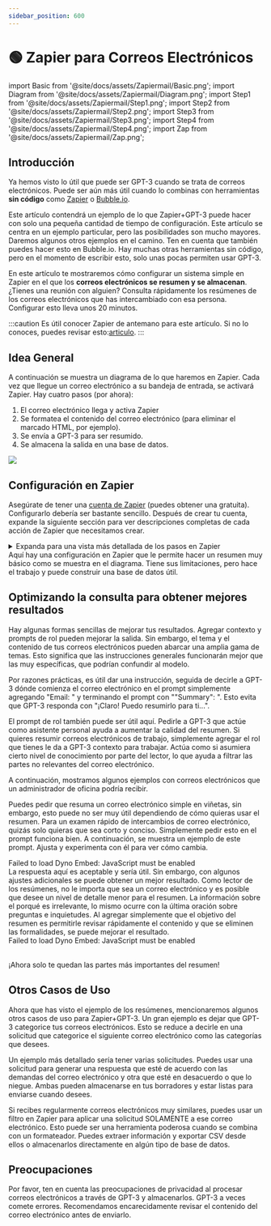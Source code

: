 ```yaml
---
sidebar_position: 600
---
```


# 🟢 Zapier para Correos Electrónicos

import Basic from '@site/docs/assets/Zapiermail/Basic.png';
import Diagram from '@site/docs/assets/Zapiermail/Diagram.png';
import Step1 from '@site/docs/assets/Zapiermail/Step1.png';
import Step2 from '@site/docs/assets/Zapiermail/Step2.png';
import Step3 from '@site/docs/assets/Zapiermail/Step3.png';
import Step4 from '@site/docs/assets/Zapiermail/Step4.png';
import Zap from '@site/docs/assets/Zapiermail/Zap.png';

## Introducción

Ya hemos visto lo útil que puede ser GPT-3 cuando se trata de correos electrónicos. Puede ser aún más útil cuando lo combinas con herramientas **sin código** como [Zapier](https://zapier.com) o [Bubble.io](https://bubble.io).

Este artículo contendrá un ejemplo de lo que Zapier+GPT-3 puede hacer con solo una pequeña cantidad de tiempo de configuración. Este artículo se centra en un ejemplo particular, pero las posibilidades son mucho mayores. Daremos algunos otros ejemplos en el camino. Ten en cuenta que también puedes hacer esto en Bubble.io. Hay muchas otras herramientas sin código, pero en el momento de escribir esto, solo unas pocas permiten usar GPT-3.

En este artículo te mostraremos cómo configurar un sistema simple en Zapier en el que los **correos electrónicos se resumen y se almacenan**. ¿Tienes una reunión con alguien? Consulta rápidamente los resúmenes de los correos electrónicos que has intercambiado con esa persona. Configurar esto lleva unos 20 minutos.

:::caution
Es útil conocer Zapier de antemano para este artículo. Si no lo conoces, puedes revisar esto:[articulo](https://zapier.com/learn/).
:::

## Idea General

A continuación se muestra un diagrama de lo que haremos en Zapier. Cada vez que llegue un correo electrónico a su bandeja de entrada, se activará Zapier. Hay cuatro pasos (por ahora):

1.  El correo electrónico llega y activa Zapier
1.  Se formatea el contenido del correo electrónico (para eliminar el marcado HTML, por ejemplo).
1.  Se envía a GPT-3 para ser resumido.
1.  Se almacena la salida en una base de datos.

<div style={{textAlign: 'left'}}>
  <img src={Diagram} style={{width: "500px"}} />
</div>

## Configuración en Zapier

Asegúrate de tener una [cuenta de Zapier](https://zapier.com/sign-up) (puedes obtener una gratuita). Configurarlo debería ser bastante sencillo. Después de crear tu cuenta, expande la siguiente sección para ver descripciones completas de cada acción de Zapier que necesitamos crear.

<details>
  <summary>Expanda para una vista más detallada de los pasos en Zapier</summary>
  <div>
  Así es como finalmente se verá el diagrama de acción de Zapier.
    <div><div style={{textAlign: 'left'}}>
  <img src={Zap} style={{width: "500px"}} />
</div></div>
    <br/>
    <details>
      <summary>
      Paso 1: Disparador de Gmail en nuevos correos electrónicos entrantes (se utiliza Gmail aquí)
      </summary>
      <div>
        <div style={{textAlign: 'left'}}>
    <img src={Step1} style={{width: "500px"}} />
        </div>
      </div>
    </details>
    <details>
      <summary>
       Paso 2: Formatter para el contenido del correo electrónico
      </summary>
      <div>
        <div style={{textAlign: 'left'}}>
  <img src={Step2} style={{width: "500px"}} />
</div>
      </div>
    </details>
    <details>
      <summary>
        Paso 3: Solicitando el contenido del correo electrónico
        <br/>
      </summary>
      <div>
        <div style={{textAlign: 'left'}}>
  <img src={Step3} style={{width: "500px"}} />
</div>
      </div>
    </details>
    <details>
      <summary>
        Paso 4: Agregarlo a una base de datos
      </summary>
      <div>
        <div style={{textAlign: 'left'}}>
  <img src={Step4} style={{width: "500px"}} />
</div>
      </div>
    </details>
  </div>
</details>
Aquí hay una configuración en Zapier que le permite hacer un resumen muy básico como se muestra en el diagrama. Tiene sus limitaciones, pero hace el trabajo y puede construir una base de datos útil.

## Optimizando la consulta para obtener mejores resultados

Hay algunas formas sencillas de mejorar tus resultados. Agregar contexto y prompts de rol pueden mejorar la salida. Sin embargo, el tema y el contenido de tus correos electrónicos pueden abarcar una amplia gama de temas. Esto significa que las instrucciones generales funcionarán mejor que las muy específicas, que podrían confundir al modelo.

Por razones prácticas, es útil dar una instrucción, seguida de decirle a GPT-3 dónde comienza el correo electrónico en el prompt simplemente agregando "Email: " y terminando el prompt con ""Summary": ". Esto evita que GPT-3 responda con "¡Claro! Puedo resumirlo para ti...".

El prompt de rol también puede ser útil aquí. Pedirle a GPT-3 que actúe como asistente personal ayuda a aumentar la calidad del resumen. Si quieres resumir correos electrónicos de trabajo, simplemente agregar el rol que tienes le da a GPT-3 contexto para trabajar. Actúa como si asumiera cierto nivel de conocimiento por parte del lector, lo que ayuda a filtrar las partes no relevantes del correo electrónico.

A continuación, mostramos algunos ejemplos con correos electrónicos que un administrador de oficina podría recibir.

Puedes pedir que resuma un correo electrónico simple en viñetas, sin embargo, esto puede no ser muy útil dependiendo de cómo quieras usar el resumen. Para un examen rápido de intercambios de correo electrónico, quizás solo quieras que sea corto y conciso. Simplemente pedir esto en el prompt funciona bien. A continuación, se muestra un ejemplo de este prompt. Ajusta y experimenta con él para ver cómo cambia.

<div trydyno-embed="" openai-model="text-davinci-003" initial-prompt="Actúe como mi asistente personal. Soy un administrador de oficina. Resuma el siguiente correo electrónico de la manera más concisa posible, ignorando el encabezado y pie de página y cualquier correo electrónico anterior.. \n\nCorreo Electrónico: Solicitud de suministros de oficina adicionales Estimado Administrador de Oficina, Espero que este correo electrónico le encuentre bien. Me dirijo a usted para solicitar suministros de oficina adicionales para nuestro equipo. Como sabe, últimamente hemos estado experimentando un alto volumen de trabajo y hemos estado utilizando nuestros suministros a un ritmo más rápido de lo habitual. Agradeceríamos mucho si pudiera proporcionarnos los siguientes elementos: Papel de impresora Cartuchos de tinta para la impresora HP en la sala de conferencias Notas adhesivas Clips de carpeta Marcadores Por favor, háganos saber si hay alguna pregunta o inquietud, y cuándo podemos esperar la entrega de los suministros. Gracias por su ayuda. \n\nAtentamente, Tu Nombre:\n" initial-response="Solicitud de suministros de oficina adicionales debido a alta carga de trabajo. Lista de elementos solicitados: papel de impresora, cartuchos de tinta para la impresora HP en la sala de conferencias, notas adhesivas, clips de carpeta y marcadores. Se solicita información sobre la entrega y si hay alguna pregunta o inquietud." max-tokens="256" box-rows="15" model-temp="0.0" top-p="0">
    <noscript>Failed to load Dyno Embed: JavaScript must be enabled</noscript>
</div>
La respuesta aquí es aceptable y sería útil. Sin embargo, con algunos ajustes adicionales se puede obtener un mejor resultado. Como lector de los resúmenes, no le importa que sea un correo electrónico y es posible que desee un nivel de detalle menor para el resumen. La información sobre el porqué es irrelevante, lo mismo ocurre con la última oración sobre preguntas e inquietudes. Al agregar simplemente que el objetivo del resumen es permitirle revisar rápidamente el contenido y que se eliminen las formalidades, se puede mejorar el resultado.

<div trydyno-embed="" openai-model="text-davinci-003" initial-prompt="Actúa como mi asistente personal. Soy un administrador de oficina. Resume el siguiente correo electrónico lo más concisamente posible, ignorando el encabezado, pie de página y cualquier correo electrónico anterior. Quiero usar el resumen para revisar rápidamente los correos electrónicos. Elimina cualquier formalidad. \n\nCorreo Electrónico:Solicitud de suministros de oficina adicionales Estimado Administrador de Oficina, Me dirijo a usted para solicitar suministros de oficina adicionales para nuestro equipo. Como sabe, últimamente hemos estado experimentando un alto volumen de trabajo y hemos estado utilizando nuestros suministros a un ritmo más rápido de lo habitual. Agradeceríamos mucho si pudiera proporcionarnos los siguientes elementos: Papel de impresora Cartuchos de tinta para la impresora HP en la sala de conferencias Notas adhesivas Clips de carpeta Marcadores Por favor, háganos saber cuándo podemos esperar la entrega de los suministros. Gracias por su ayuda. \n\nAtentamente, Tu Nombre:\n" initial-response="Solicitud de suministros de oficina adicionales - papel de impresora, cartuchos de tinta para impresora HP, notas adhesivas, clips de carpeta y marcadores." max-tokens="256" box-rows="15" model-temp="0.0" top-p="0">
    <noscript>Failed to load Dyno Embed: JavaScript must be enabled</noscript>
</div>

<br/>¡Ahora solo te quedan las partes más importantes del resumen!

## Otros Casos de Uso

Ahora que has visto el ejemplo de los resúmenes, mencionaremos algunos otros casos de uso para Zapier+GPT-3. Un gran ejemplo es dejar que GPT-3 categorice tus correos electrónicos. Esto se reduce a decirle en una solicitud que categorice el siguiente correo electrónico como las categorías que desees.

Un ejemplo más detallado sería tener varias solicitudes. Puedes usar una solicitud para generar una respuesta que esté de acuerdo con las demandas del correo electrónico y otra que esté en desacuerdo o que lo niegue. Ambas pueden almacenarse en tus borradores y estar listas para enviarse cuando desees.

Si recibes regularmente correos electrónicos muy similares, puedes usar un filtro en Zapier para aplicar una solicitud SOLAMENTE a ese correo electrónico. Esto puede ser una herramienta poderosa cuando se combina con un formateador. Puedes extraer información y exportar CSV desde ellos o almacenarlos directamente en algún tipo de base de datos.

## Preocupaciones

Por favor, ten en cuenta las preocupaciones de privacidad al procesar correos electrónicos a través de GPT-3 y almacenarlos. GPT-3 a veces comete errores. Recomendamos encarecidamente revisar el contenido del correo electrónico antes de enviarlo.
